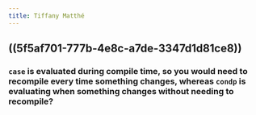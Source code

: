 ```yaml
---
title: Tiffany Matthé
---
```


## ((5f5af701-777b-4e8c-a7de-3347d1d81ce8))
### ``case`` is evaluated during compile time, so you would need to recompile every time something changes, whereas ``condp`` is evaluating when something changes without needing to recompile?
